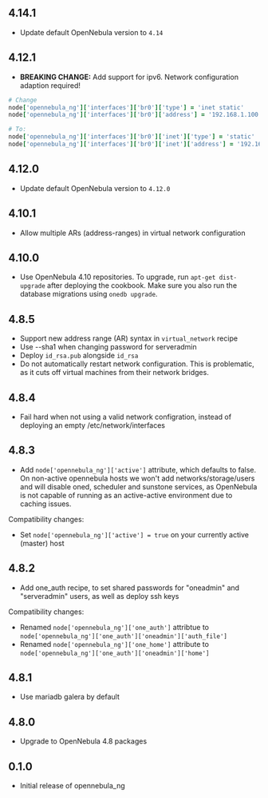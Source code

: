 4.14.1
------

- Update default OpenNebula version to `4.14`

4.12.1
------

- **BREAKING CHANGE:** Add support for ipv6. Network configuration adaption required!

```ruby
# Change
node['opennebula_ng']['interfaces']['br0']['type'] = 'inet static'
node['opennebula_ng']['interfaces']['br0']['address'] = '192.168.1.100'

# To:
node['opennebula_ng']['interfaces']['br0']['inet']['type'] = 'static'
node['opennebula_ng']['interfaces']['br0']['inet']['address'] = '192.168.1.100'
```

4.12.0
------

- Update default OpenNebula version to `4.12.0`

4.10.1
------

- Allow multiple ARs (address-ranges) in virtual network configuration

4.10.0
------

- Use OpenNebula 4.10 repositories. To upgrade, run `apt-get dist-upgrade` after deploying the
  cookbook. Make sure you also run the database migrations using `onedb upgrade`.

4.8.5
-----

- Support new address range (AR) syntax in `virtual_network` recipe
- Use --sha1 when changing password for serveradmin
- Deploy `id_rsa.pub` alongside `id_rsa`
- Do not automatically restart network configuration. This is problematic, as it cuts off virtual
  machines from their network bridges.

4.8.4
-----

- Fail hard when not using a valid network configration, instead of deploying an empty
  /etc/network/interfaces

4.8.3
-----

- Add `node['opennebula_ng']['active']` attribute, which defaults to false. On non-active opennebula
  hosts we won't add networks/storage/users and will disable oned, scheduler and sunstone services,
  as OpenNebula is not capable of running as an active-active environment due to caching issues.

Compatibility changes:
- Set `node['opennebula_ng']['active'] = true` on your currently active (master) host

4.8.2
-----

- Add one\_auth recipe, to set shared passwords for "oneadmin" and "serveradmin" users, as well as
  deploy ssh keys

Compatibility changes:
- Renamed `node['opennebula_ng']['one_auth']` attribtue to `node['opennebula_ng']['one_auth']['oneadmin']['auth_file']`
- Renamed `node['opennebula_ng']['one_home']` attribute to `node['opennebula_ng']['one_auth']['oneadmin']['home']`

4.8.1
-----

- Use mariadb galera by default

4.8.0
-----

- Upgrade to OpenNebula 4.8 packages

0.1.0
-----

- Initial release of opennebula\_ng
